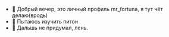 - 👋 Добрый вечер, это личный профиль mr_fortuna, я тут чёт делаю(вродь)
- 👀 Пытаюсь изучить питон
- 🍕 Дальшь не придумал, лень.


<!---
mrf0rtuna4/mrf0rtuna4 is a ✨ special ✨ repository because its `README.md` (this file) appears on your GitHub profile.
You can click the Preview link to take a look at your changes.
--->
